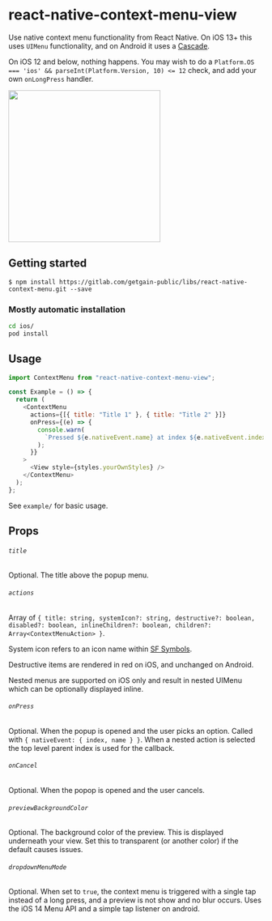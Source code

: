 # react-native-context-menu-view

Use native context menu functionality from React Native. On iOS 13+ this uses `UIMenu` functionality, and on Android it uses a [Cascade](https://github.com/saket/cascade).

On iOS 12 and below, nothing happens. You may wish to do a `Platform.OS === 'ios' && parseInt(Platform.Version, 10) <= 12` check, and add your own `onLongPress` handler.

<img src="./assets/context-menu-ios.gif" width="300">

## Getting started

`$ npm install https://gitlab.com/getgain-public/libs/react-native-context-menu.git --save`

### Mostly automatic installation

```bash
cd ios/
pod install
```

## Usage

```javascript
import ContextMenu from "react-native-context-menu-view";

const Example = () => {
  return (
    <ContextMenu
      actions={[{ title: "Title 1" }, { title: "Title 2" }]}
      onPress={(e) => {
        console.warn(
          `Pressed ${e.nativeEvent.name} at index ${e.nativeEvent.index}`
        );
      }}
    >
      <View style={styles.yourOwnStyles} />
    </ContextMenu>
  );
};
```

See `example/` for basic usage.

## Props

###### `title`

Optional. The title above the popup menu.

###### `actions`

Array of `{ title: string, systemIcon?: string, destructive?: boolean, disabled?: boolean, inlineChildren?: boolean, children?: Array<ContextMenuAction> }`.

System icon refers to an icon name within [SF Symbols](https://developer.apple.com/design/human-interface-guidelines/sf-symbols/overview/).

Destructive items are rendered in red on iOS, and unchanged on Android.

Nested menus are supported on iOS only and result in nested UIMenu which can be optionally displayed inline. 

###### `onPress`

Optional. When the popup is opened and the user picks an option. Called with `{ nativeEvent: { index, name } }`. When a nested action is selected the top level parent index is used for the callback. 

###### `onCancel`

Optional. When the popop is opened and the user cancels.

###### `previewBackgroundColor`

Optional. The background color of the preview. This is displayed underneath your view. Set this to transparent (or another color) if the default causes issues.

###### `dropdownMenuMode`

Optional. When set to `true`, the context menu is triggered with a single tap instead of a long press, and a preview is not show and no blur occurs. Uses the iOS 14 Menu API and a simple tap listener on android. 
